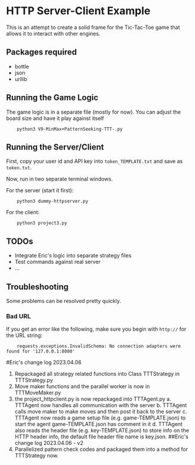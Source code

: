 # HTTP Server-Client Example

This is an attempt to create a solid frame for the Tic-Tac-Toe game that allows it to interact with other engines.

## Packages required

- bottle
- json
- urllib

## Running the Game Logic

The game logic is in a separate file (mostly for now). You can adjust the board size and have it play against itself

```
    python3 V9-MinMax+PatternSeeking-TTT-.py
```

## Running the Server/Client

First, copy your user id and API key into `token_TEMPLATE.txt` and save as `token.txt`.

Now, run in two separate terminal windows.

For the server (start it first):

```
    python3 dummy-httpserver.py
```

For the client:

```
    python3 project3.py
```

## TODOs

- Integrate Eric's logic into separate strategy files
- Test commands against real server
- ...

## Troubleshooting

Some problems can be resolved pretty quickly.

### Bad URL

If you get an error like the following,  make sure you begin with `http://` for the URL string:

```
    requests.exceptions.InvalidSchema: No connection adapters were found for '127.0.0.1:8080'
```




#Eric's change log 2023.04.06
1. Repackaged all strategy related functions into Class TTTStrategy in TTTStrategy.py 
2. Move maker functions and the parallel worker is now in TTTMoveMaker.py
3. the project_httpclient.py is now repackaged into TTTAgent.py 
    a. TTTAgent now handles all communication with the server 
    b. TTTAgent calls move maker to make moves and then post it back to the server 
    c. TTTAgent now reads a game setup file (e.g. game-TEMPLATE.json) to start the agent game-TEMPLATE.json has comment in it 
    d. TTTAgent also reads the header file (e.g. key-TEMPLATE.json) to store info on the HTTP header info, the default file header file name is key.json.
##Eric's change log 2023.04.06 - v2 
4. Parallelized pattern check codes and packaged them into a method for TTTStrategy now.